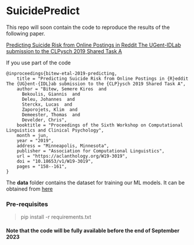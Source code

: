 # SuicidePredict
This repo will soon contain the code to reproduce the results of the following paper.

[Predicting Suicide Risk from Online Postings in Reddit The UGent-IDLab submission to the CLPysch 2019 Shared Task A](https://aclanthology.org/W19-3019/)


If you use part of the code

```  
@inproceedings{bitew-etal-2019-predicting,
    title = "Predicting Suicide Risk from Online Postings in {R}eddit The {UG}ent-{IDL}ab submission to the {CLP}ysch 2019 Shared Task A",
    author = "Bitew, Semere Kiros  and
      Bekoulis, Giannis  and
      Deleu, Johannes  and
      Sterckx, Lucas  and
      Zaporojets, Klim  and
      Demeester, Thomas  and
      Develder, Chris",
    booktitle = "Proceedings of the Sixth Workshop on Computational Linguistics and Clinical Psychology",
    month = jun,
    year = "2019",
    address = "Minneapolis, Minnesota",
    publisher = "Association for Computational Linguistics",
    url = "https://aclanthology.org/W19-3019",
    doi = "10.18653/v1/W19-3019",
    pages = "158--161",
}

```

The **data** folder contains the dataset for training our ML models. It can be obtained from [here](http://users.umiacs.umd.edu/~resnik/umd_reddit_suicidality_dataset.html)


### Pre-requisites ###

> pip install -r requirements.txt

#### Note that the code will be fully available before the end of September 2023 ####


